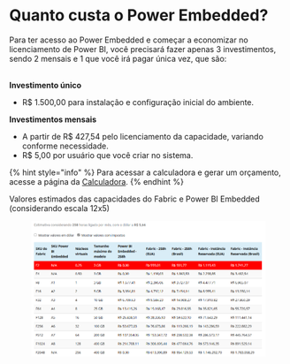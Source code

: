 # Quanto custa o Power Embedded?

Para ter acesso ao Power Embedded e começar a economizar no licenciamento de Power BI, você precisará fazer apenas 3 investimentos, sendo 2 mensais e 1 que você irá pagar única vez, que são:

\
**Investimento único**

* R$ 1.500,00 para instalação e configuração inicial do ambiente.

**Investimentos mensais**

* A partir de R$ 427,54 pelo licenciamento da capacidade, variando conforme necessidade.
* R$ 5,00 por usuário que você criar no sistema.

{% hint style="info" %}
Para acessar a calculadora e gerar um orçamento, acesse a página da [Calculadora](https://powerembedded.com.br/calculadora).
{% endhint %}



Valores estimados das capacidades do Fabric e Power BI Embedded (considerando escala 12x5)

<figure><img src="../../.gitbook/assets/image (1) (1) (1) (1) (1) (1) (1) (1) (1).png" alt=""><figcaption></figcaption></figure>
